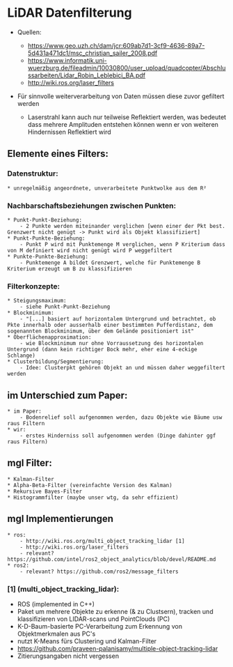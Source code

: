 # LiDAR Datenfilterung

* Quellen:
    - https://www.geo.uzh.ch/dam/jcr:609ab7d1-3cf9-4636-89a7-5d431a471dc1/msc_christian_sailer_2008.pdf
    - https://www.informatik.uni-wuerzburg.de/fileadmin/10030800/user_upload/quadcopter/Abschlussarbeiten/Lidar_Robin_Leblebici_BA.pdf
    - http://wiki.ros.org/laser_filters

* Für sinnvolle weiterverarbeitung von Daten müssen diese zuvor gefiltert werden
    - Laserstrahl kann auch nur teilweise Reflektiert werden, was bedeutet dass mehrere Amplituden entstehen können wenn er von weiteren Hindernissen Reflektiert wird

## Elemente eines Filters:
### Datenstruktur:
    * unregelmäßig angeordnete, unverarbeitete Punktwolke aus dem R²

### Nachbarschaftsbeziehungen zwischen Punkten:
    * Punkt-Punkt-Beziehung:
        - 2 Punkte werden miteinander verglichen [wenn einer der Pkt best. Grenzwert nicht genügt -> Punkt wird als Objekt klassifiziert]
    * Punkt-Punkte-Beziehung:
        - Punkt P wird mit Punktemenge M verglichen, wenn P Kriterium dass von M definiert wird nicht genügt wird P weggefiltert
    * Punkte-Punkte-Beziehung:
        - Punktemenge A bildet Grenzwert, welche für Punktemenge B Kriterium erzeugt um B zu klassifizieren

### Filterkonzepte:
    * Steigungsmaximum:
        - siehe Punkt-Punkt-Beziehung
    * Blockminimum:
        - "[...] basiert auf horizontalem Untergrund und betrachtet, ob Pkte innerhalb oder ausserhalb einer bestimmten Pufferdistanz, dem sogenannten Blockminimum, über dem Gelände positioniert ist"
    * Oberflächenapproximation:
        - wie Blockminimum nur ohne Vorraussetzung des horizontalen Untergrund (dann kein richtiger Bock mehr, eher eine 4-eckige Schlange)
    * Clusterbildung/Segmentierung:
        - Idee: Clusterpkt gehören Objekt an und müssen daher weggefiltert werden

## im Unterschied zum Paper:
    * im Paper:
        - Bodenrelief soll aufgenommen werden, dazu Objekte wie Bäume usw raus Filtern
    * wir:
        - erstes Hinderniss soll aufgenommen werden (Dinge dahinter ggf raus Filtern)

## mgl Filter:
    * Kalman-Filter
    * Alpha-Beta-Filter (vereinfachte Version des Kalman)
    * Rekursive Bayes-Filter
    * Histogrammfilter (maybe unser wtg, da sehr effizient)

## mgl Implementierungen
    * ros: 
        - http://wiki.ros.org/multi_object_tracking_lidar [1]
        - http://wiki.ros.org/laser_filters
        - relevant? https://github.com/intel/ros2_object_analytics/blob/devel/README.md
    * ros2:
        - relevant? https://github.com/ros2/message_filters

### [1] (multi_object_tracking_lidar):
* ROS (implemented in C++)
* Paket um mehrere Objekte zu erkenne (& zu Clustsern), tracken und klassifizieren von LIDAR-scans und PointClouds (PC)
* K-D-Baum-basierte PC-Verarbeitung zum Erkennung von Objektmerkmalen aus PC's
* nutzt K-Means fürs Clustering und Kalman-Filter
* https://github.com/praveen-palanisamy/multiple-object-tracking-lidar
* Zitierungsangaben nicht vergessen